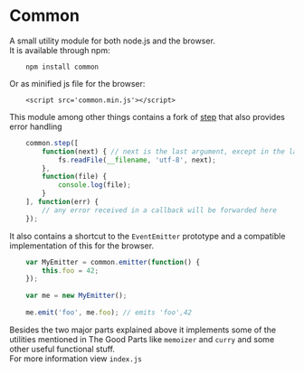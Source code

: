 # Common
A small utility module for both node.js and the browser.  
It is available through npm:

	    npm install common

Or as minified js file for the browser:

		<script src='common.min.js'></script>

This module among other things contains a fork of [step](https://github.com/creationix/step) that also provides error handling

``` js
	common.step([
		function(next) { // next is the last argument, except in the last handler
			fs.readFile(__filename, 'utf-8', next);
		},
		function(file) {
			console.log(file);
		}
	], function(err) {
		// any error received in a callback will be forwarded here
	});
```

It also contains a shortcut to the `EventEmitter` prototype and a compatible implementation of this for the browser.

``` js
	var MyEmitter = common.emitter(function() {
		this.foo = 42;
	});
	
	var me = new MyEmitter();
	
	me.emit('foo', me.foo); // emits 'foo',42
```

Besides the two major parts explained above it implements some of the utilities mentioned in The Good Parts like `memoizer` and `curry` and some other useful functional stuff.  
For more information view `index.js`